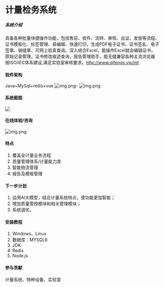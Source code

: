 # 计量检务系统

##### 系统介绍
具备各种批量快捷操作功能，包括售前、收件、流转、审核、出证、发放等流程。证书模板化、标签管理、易编辑、快速打印，生成PDF电子证书，证书签名、电子签章、骑缝章、可网上验真查询。深入结合Excel，能操作Excel就会编辑证书，原始记录管理，证书修改痕迹查询，报告管理助手，能无缝兼容各种主流浏览器 按ISO/IEC体系建设,满足实验室审核要求。http://www.qifengs.vip/mt

#### 软件架构
Java+MySql+redis+vue
 ![img.png]([img_1.png](http://qifengs.vip/mt/img/flow.jpg))-
 ![img.png](http://qifengs.vip/mt/img/flow.jpg)

#### 系统截图
![](002.png)

#### 在线体验/咨询
 ![img.png]([img.png](http://qifengs.vip/mt/img/wechar.png))


#### 特点
1. 覆盖全计量业务流程
2. 质量管理体系/计量能力库
3. 智能物流管理
4. 报告及模板管理

#### 下一步计划
1. 运用AI大模型，结合计量系统特点，使功能更加智能；
2. 增加质量管控模块和相关管理模块；
3. 系统调优。

#### 安装教程
1. Windows、Linux
2. 数据库：MYSQL8
3. JDK
4. Redis
5. Node.js

#### 参与贡献
计量系统、特种设备、实验室

